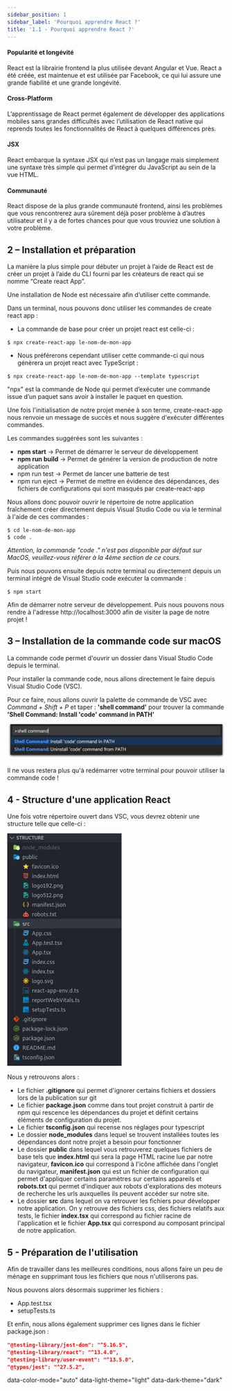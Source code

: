 ```yaml
---
sidebar_position: 1
sidebar_label: 'Pourquoi apprendre React ?'
title: '1.1 - Pourquoi apprendre React ?'
---
```


#### Popularité et longévité

React est la librairie frontend la plus utilisée devant Angular et Vue. React a été créée, est maintenue et est utilisée par Facebook, ce qui lui assure une grande fiabilité et une grande longévité.

#### Cross-Platform

L’apprentissage de React permet également de développer des applications mobiles sans grandes difficultés avec l’utilisation de React native qui reprends toutes les fonctionnalités de React à quelques différences près.

#### JSX

React embarque la syntaxe JSX qui n’est pas un langage mais simplement une syntaxe très simple qui permet d’intégrer du JavaScript au sein de la vue HTML.

#### Communauté

React dispose de la plus grande communauté frontend, ainsi les problèmes que vous rencontrerez aura sûrement déjà poser problème à d’autres utilisateur et il y a de fortes chances pour que vous trouviez une solution à votre problème.

## 2 – Installation et préparation

La manière la plus simple pour débuter un projet à l’aide de React est de créer un projet à l’aide du CLI fourni par les créateurs de react qui se nomme “Create react App”.

Une installation de Node est nécessaire afin d’utiliser cette commande.

Dans un terminal, nous pouvons donc utiliser les commandes de create react app :

- La commande de base pour créer un projet react est celle-ci :

```Shell
$ npx create-react-app le-nom-de-mon-app
```

- Nous préférerons cependant utiliser cette commande-ci qui nous génèrera un projet react avec TypeScript :

```Shell
$ npx create-react-app le-nom-de-mon-app --template typescript
```

"npx" est la commande de Node qui permet d’exécuter une commande issue d’un paquet sans avoir à installer le paquet en question.

Une fois l'initialisation de notre projet menée à son terme, create-react-app nous renvoie un message de succès et nous suggère d'exécuter différentes commandes.

Les commandes suggérées sont les suivantes :

- **npm start** → Permet de démarrer le serveur de développement
- **npm run build** → Permet de générer la version de production de notre application
- npm run test → Permet de lancer une batterie de test
- npm run eject → Permet de mettre en évidence des dépendances, des fichiers de configurations qui sont masqués par create-react-app

Nous allons donc pouvoir ouvrir le répertoire de notre application fraîchement créer directement depuis Visual Studio Code ou via le terminal à l'aide de ces commandes :

```Shell
$ cd le-nom-de-mon-app
$ code .
```

_Attention, la commande "code ." n'est pas disponible par défaut sur MacOS, veuillez-vous référer à la 4ème section de ce cours._

Puis nous pouvons ensuite depuis notre terminal ou directement depuis un terminal intégré de Visual Studio code exécuter la commande :

```Shell
$ npm start
```

Afin de démarrer notre serveur de développement.
Puis nous pouvons nous rendre à l'adresse http://localhost:3000 afin de visiter la page de notre projet !

## 3 – Installation de la commande code sur macOS

La commande code permet d'ouvrir un dossier dans Visual Studio Code depuis le terminal.

Pour installer la commande code, nous allons directement le faire depuis Visual Studio Code (VSC).

Pour ce faire, nous allons ouvrir la palette de commande de VSC avec _Command + Shift + P_ et taper : **'shell command'** pour trouver la commande **'Shell Command: Install 'code' command in PATH'**

![shell command](./images/shell-command.png)

Il ne vous restera plus qu'à redémarrer votre terminal pour pouvoir utiliser la commande code !

## 4 - Structure d'une application React

Une fois votre répertoire ouvert dans VSC, vous devrez obtenir une structure telle que celle-ci :

![structure react](./images/structure.png)

Nous y retrouvons alors :

- Le fichier **.gitignore** qui permet d'ignorer certains fichiers et dossiers lors de la publication sur git
- Le fichier **package.json** comme dans tout projet construit à partir de npm qui rescence les dépendances du projet et définit certains éléments de configuration du projet.
- Le fichier **tsconfig.json** qui recense nos réglages pour typescript
- Le dossier **node_modules** dans lequel se trouvent installées toutes les dépendances dont notre projet a besoin pour fonctionner
- Le dossier **public** dans lequel vous retrouverez quelques fichiers de base tels que **index.html** qui sera la page HTML racine lue par notre navigateur, **favicon.ico** qui correspond à l'icône affichée dans l'onglet du navigateur, **manifest.json** qui est un fichier de configuration qui permet d'appliquer certains paramètres sur certains appareils et **robots.txt** qui permet d'indiquer aux robots d'explorations des moteurs de recherche les urls auxquelles ils peuvent accéder sur notre site.
- Le dossier **src** dans lequel on va retrouver les fichiers pour développer notre application. On y retrouve des fichiers css, des fichiers relatifs aux tests, le fichier **index.tsx** qui correspond au fichier racine de l'application et le fichier **App.tsx** qui correspond au composant principal de notre application.

## 5 - Préparation de l'utilisation

Afin de travailler dans les meilleures conditions, nous allons faire un peu de ménage en supprimant tous les fichiers que nous n'utiliserons pas.

Nous pouvons alors désormais supprimer les fichiers :

- App.test.tsx
- setupTests.ts

Et enfin, nous allons également supprimer ces lignes dans le fichier package.json :

```json
"@testing-library/jest-dom": "^5.16.5",
"@testing-library/react": "^13.4.0",
"@testing-library/user-event": "^13.5.0",
"@types/jest": "^27.5.2",
```

data-color-mode="auto" data-light-theme="light" data-dark-theme="dark"
